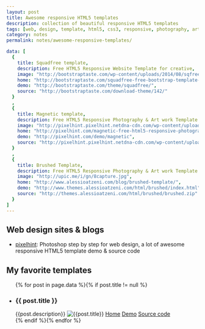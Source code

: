 ```yaml
---
layout: post
title: Awesome responsive HTML5 templates
description: collection of beautiful responsive HTML5 templates
tags: [web, design, template, html5, css3, responsive, photography, art, white, dark, black]
category: notes
permalink: notes/awesome-responsive-templates/

data: [
  {
    title: Squadfree template,
    description: Free HTML5 Responsive Website Template for creative,
    image: "http://bootstraptaste.com/wp-content/uploads/2014/08/sqfree.jpg",
    home: "http://bootstraptaste.com/squadfree-free-bootstrap-template-creative/",
    demo: "http://bootstraptaste.com/theme/squadfree/",
    source: "http://bootstraptaste.com/download-theme/142/"
  }
  ,
  {
    title: Magnetic template,
    description: Free HTML5 Responsive Photography & Art work Template in white style,
    image: "http://pixelhint.pixelhint.netdna-cdn.com/wp-content/uploads/2014/05/home-portfolio.jpg",
    home: "http://pixelhint.com/magnetic-free-html5-responsive-photography-website-template/",
    demo: "http://pixelhint.com/demo/magnetic",
    source: "http://pixelhint.pixelhint.netdna-cdn.com/wp-content/uploads/2014/05/magnetic.zip"
  }
  ,
  {
    title: Brushed Template,
    description: Free HTML5 Responsive Photography & Art work Template in dark style,
    image: "http://upic.me/i/gn/8capture.jpg",
    home: "http://www.alessioatzeni.com/blog/brushed-template/",
    demo: "http://www.themes.alessioatzeni.com/html/brushed/index.html",
    source: "http://themes.alessioatzeni.com/html/brushed/brushed.zip"
  }
]
---
```


## Web design sites & blogs
- [pixelhint](http://pixelhint.com/): Photoshop step by step for web design, a lot of awesome responsive HTML5 template demo & source code

## My favorite templates
<ul class="my-favorite-templates">
   {% for post in page.data %}{% if post.title != null %}
     <li itemscope>
       <h3>{{ post.title }}</h3>
       {{post.description}}
       <img alt="{{post.title}}" src="{{ post.image }}">
       <a class="pure-button button-small" href="{{ post.home }}"><i class="fa fa-home"></i>Home</a>
       <a class="pure-button button-small" href="{{ post.demo }}"><i class="fa fa-play"></i>Demo</a>
       <a class="pure-button button-small" href="{{ post.source }}"><i class="fa fa-code"></i>Source code</a>
     </li>
   {% endif %}{% endfor %}
 </ul>

